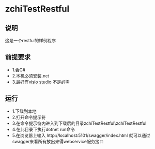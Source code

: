 # zchiTestRestful
## 说明
这是一个restful的样例程序
## 前提要求
+ 1.会C#
+ 2.本机必须安装.net
+ 3.最好有visio studio 不是必需
## 运行
+ 1.下载到本地
+ 2.打开命令提示符
+ 3.在命令提示符内进入到下载后的目录zchiTestRestful\zchiTestRestful
+ 4.在此目录下执行dotnet run命令
+ 5.在浏览器上输入 http://localhost:5101/swagger/index.html 就可以通过swagger来看所有放出来得webservice服务接口
